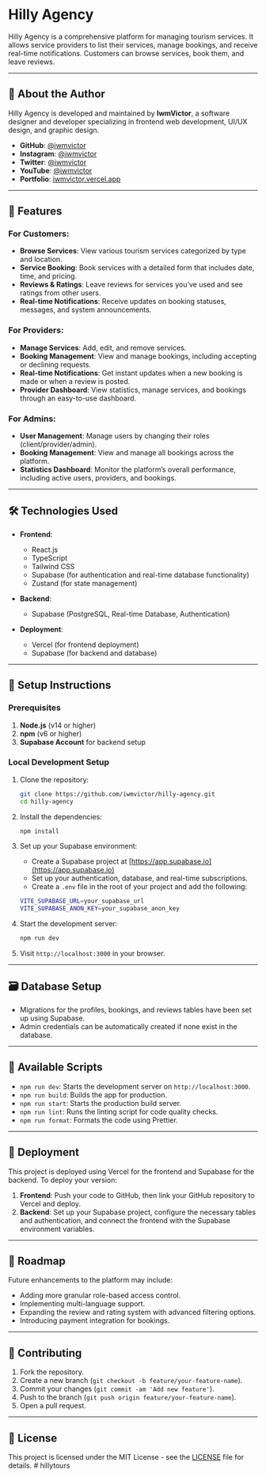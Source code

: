 # Hilly Agency

Hilly Agency is a comprehensive platform for managing tourism services. It allows service providers to list their services, manage bookings, and receive real-time notifications. Customers can browse services, book them, and leave reviews.

---

## 🌟 About the Author

Hilly Agency is developed and maintained by **IwmVictor**, a software designer and developer specializing in frontend web development, UI/UX design, and graphic design.

- **GitHub**: [@iwmvictor](https://github.com/iwmvictor)
- **Instagram**: [@iwmvictor](https://instagram.com/iwmvictor)
- **Twitter**: [@iwmvictor](https://twitter.com/iwmvictor)
- **YouTube**: [@iwmvictor](https://youtube.com/@iwmvictor)
- **Portfolio**: [iwmvictor.vercel.app](https://iwmvictor.vercel.app)

---

## 🚀 Features

### For Customers:
- **Browse Services**: View various tourism services categorized by type and location.
- **Service Booking**: Book services with a detailed form that includes date, time, and pricing.
- **Reviews & Ratings**: Leave reviews for services you’ve used and see ratings from other users.
- **Real-time Notifications**: Receive updates on booking statuses, messages, and system announcements.

### For Providers:
- **Manage Services**: Add, edit, and remove services.
- **Booking Management**: View and manage bookings, including accepting or declining requests.
- **Real-time Notifications**: Get instant updates when a new booking is made or when a review is posted.
- **Provider Dashboard**: View statistics, manage services, and bookings through an easy-to-use dashboard.

### For Admins:
- **User Management**: Manage users by changing their roles (client/provider/admin).
- **Booking Management**: View and manage all bookings across the platform.
- **Statistics Dashboard**: Monitor the platform’s overall performance, including active users, providers, and bookings.

---

## 🛠️ Technologies Used

- **Frontend**:
  - React.js
  - TypeScript
  - Tailwind CSS
  - Supabase (for authentication and real-time database functionality)
  - Zustand (for state management)

- **Backend**:
  - Supabase (PostgreSQL, Real-time Database, Authentication)

- **Deployment**:
  - Vercel (for frontend deployment)
  - Supabase (for backend and database)

---

## 📝 Setup Instructions

### Prerequisites

1. **Node.js** (v14 or higher)
2. **npm** (v6 or higher)
3. **Supabase Account** for backend setup

### Local Development Setup

1. Clone the repository:

    ```bash
    git clone https://github.com/iwmvictor/hilly-agency.git
    cd hilly-agency
    ```

2. Install the dependencies:

    ```bash
    npm install
    ```

3. Set up your Supabase environment:
    - Create a Supabase project at [https://app.supabase.io](https://app.supabase.io)
    - Set up your authentication, database, and real-time subscriptions.
    - Create a `.env` file in the root of your project and add the following:

    ```bash
    VITE_SUPABASE_URL=your_supabase_url
    VITE_SUPABASE_ANON_KEY=your_supabase_anon_key
    ```

4. Start the development server:

    ```bash
    npm run dev
    ```

5. Visit `http://localhost:3000` in your browser.

---

## 🗃️ Database Setup

- Migrations for the profiles, bookings, and reviews tables have been set up using Supabase.
- Admin credentials can be automatically created if none exist in the database.

---

## 🔧 Available Scripts

- `npm run dev`: Starts the development server on `http://localhost:3000`.
- `npm run build`: Builds the app for production.
- `npm run start`: Starts the production build server.
- `npm run lint`: Runs the linting script for code quality checks.
- `npm run format`: Formats the code using Prettier.

---

## 🚀 Deployment

This project is deployed using Vercel for the frontend and Supabase for the backend. To deploy your version:

1. **Frontend**: Push your code to GitHub, then link your GitHub repository to Vercel and deploy.
2. **Backend**: Set up your Supabase project, configure the necessary tables and authentication, and connect the frontend with the Supabase environment variables.

---

## 📅 Roadmap

Future enhancements to the platform may include:
- Adding more granular role-based access control.
- Implementing multi-language support.
- Expanding the review and rating system with advanced filtering options.
- Introducing payment integration for bookings.

---

## 🤝 Contributing

1. Fork the repository.
2. Create a new branch (`git checkout -b feature/your-feature-name`).
3. Commit your changes (`git commit -am 'Add new feature'`).
4. Push to the branch (`git push origin feature/your-feature-name`).
5. Open a pull request.

---

## 📝 License

This project is licensed under the MIT License - see the [LICENSE](LICENSE) file for details.
#   h i l l y t o u r s  
 
